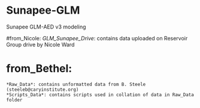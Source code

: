 # Sunapee-GLM
Sunapee GLM-AED v3 modeling

#from_Nicole:
	*GLM_Sunapee_Drive*: contains data uploaded on Reservoir Group drive by Nicole Ward 

# from_Bethel:
	*Raw_Data*: contains unformatted data from B. Steele (steeleb@caryinstitute.org)
	*Scripts_Data*: contains scripts used in collation of data in Raw_Data folder
